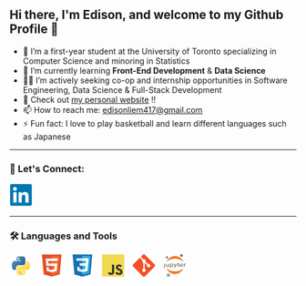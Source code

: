 ## Hi there, I'm Edison, and welcome to my Github Profile 👋

- :school: I’m a first-year student at the University of Toronto specializing in Computer Science and minoring in Statistics
- :seedling:  I’m currently learning **Front-End Development** & **Data Science**
- :man_technologist:  I’m actively seeking co-op and internship opportunities in Software Engineering, Data Science & Full-Stack Development
- :rocket:  Check out [my personal website](https://edison-lhk.github.io/Personal-Website/) !!
- :mailbox:  How to reach me: edisonliem417@gmail.com 
- :zap: Fun fact: I love to play basketball and learn different languages such as Japanese

---
### :handshake: Let's Connect:
<div>
    <a href="https://www.linkedin.com/in/edison-liem-99ba3a235/" target="_blank"><img src="https://github.com/devicons/devicon/blob/master/icons/linkedin/linkedin-original.svg" title="Linkedin" alt="Linkedin" width="40" style="padding-right:10px"></a>
<div>

---
### :hammer_and_wrench: Languages and Tools
<div> 
    <a href="#"><img src="https://github.com/devicons/devicon/blob/master/icons/python/python-original.svg" title="Python" alt="Python" width="40" style="padding-right:10px"></a>
    <a href="#"><img src="https://github.com/devicons/devicon/blob/master/icons/html5/html5-original.svg" title="HTML5" alt="HTML" width="40" style="padding-right:10px"></a>
    <a href="#"><img src="https://github.com/devicons/devicon/blob/master/icons/css3/css3-original.svg" title="CSS3" alt="CSS" width="40" style="padding-right:10px"></a>
    <a href="#"><img src="https://github.com/devicons/devicon/blob/master/icons/javascript/javascript-original.svg" title="JavaScript" alt="JavaScript" width="40" style="padding-right:10px"></a>
    <a href="#"><img src="https://github.com/devicons/devicon/blob/master/icons/git/git-original.svg" title="Git" alt="Git" width="40" style="padding-right:10px"></a>
    <a href="#"><img src="https://github.com/devicons/devicon/blob/master/icons/jupyter/jupyter-original-wordmark.svg" title="Jupyter" alt="Jupyter" width="40" style="padding-right:10px"></a>
</div>

